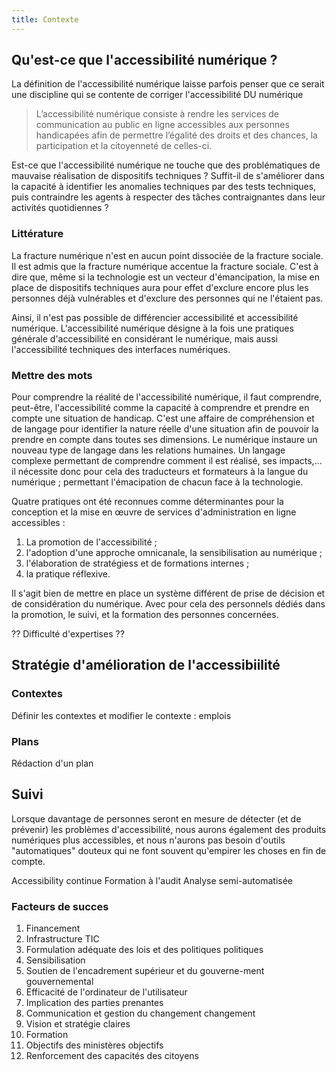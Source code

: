 ```yaml
---
title: Contexte
---
```


## Qu'est-ce que l'accessibilité numérique ?

La définition de l'accessibilité numérique laisse parfois penser que ce serait une discipline qui se contente de corriger l'accessibilité DU numérique

 > L’accessibilité numérique consiste à rendre les services de communication au public en ligne accessibles aux personnes handicapées afin de permettre l’égalité des droits et des chances, la participation et la citoyenneté de celles-ci. 

Est-ce que l'accessibilité numérique ne touche que des problématiques de mauvaise réalisation de dispositifs techniques ? 
Suffit-il de s'améliorer dans la capacité à identifier les anomalies techniques par des tests techniques, puis contraindre les agents à respecter des tâches contraignantes dans leur activités quotidiennes ?

### Littérature

La fracture numérique n'est en aucun point dissociée de la fracture sociale. Il est admis que la fracture numérique accentue la fracture sociale. C'est à dire que, même si la technologie est un vecteur d'émancipation, la mise en place de dispositifs techniques aura pour effet d'exclure encore plus les personnes déjà vulnérables et d'exclure des personnes qui ne l'étaient pas.

Ainsi, il n'est pas possible de différencier accessibilité et accessibilité numérique. L'accessibilité numérique désigne à la fois une pratiques générale d'accessibilité en considérant le numérique, mais aussi l'accessibilité techniques des interfaces numériques.

### Mettre des mots

Pour comprendre la réalité de l'accessibilité numérique, il faut comprendre, peut-être, l'accessibilité comme la capacité à comprendre et prendre en compte une situation de handicap. C'est une affaire de compréhension et de langage pour identifier la nature réelle d'une situation afin de pouvoir la prendre en compte dans toutes ses dimensions.
Le numérique instaure un nouveau type de langage dans les relations humaines. Un langage complexe permettant de comprendre comment il est réalisé, ses impacts,... il nécessite donc pour cela des traducteurs et formateurs à la langue du numérique ; permettant l'émacipation de chacun face à la technologie.

Quatre pratiques ont été reconnues comme déterminantes pour la conception et la mise en œuvre de services d'administration en ligne accessibles :

 1. La promotion de l'accessibilité ;
 2. l'adoption d'une approche omnicanale, la sensibilisation au numérique ; 
 3. l'élaboration de stratégiess et de formations internes ;
 4. la pratique réflexive.

 Il s'agit bien de mettre en place un système différent de prise de décision et de considération du numérique. Avec pour cela des personnels dédiés dans la promotion, le suivi, et la formation des personnes concernées.

?? Difficulté d'expertises ??

 ## Stratégie d'amélioration de l'accessibiilité

 ### Contextes

Définir les contextes et modifier le contexte : emplois

### Plans

Rédaction d'un plan

## Suivi

Lorsque davantage de personnes seront en mesure de détecter (et de prévenir) les problèmes d'accessibilité, nous aurons également des produits numériques plus accessibles, et nous n'aurons pas besoin d'outils "automatiques" douteux qui ne font souvent qu'empirer les choses en fin de compte.

Accessibility continue
Formation à l'audit
Analyse semi-automatisée

### Facteurs de succes

1. Financement 
1. Infrastructure TIC
1. Formulation adéquate des lois et des politiques politiques 
1. Sensibilisation 
1. Soutien de l'encadrement supérieur et du gouverne-ment gouvernemental 
1. Efficacité de l'ordinateur de l'utilisateur 
1. Implication des parties prenantes 
1. Communication et gestion du changement changement 
1. Vision et stratégie claires 
1. Formation 
1. Objectifs des ministères objectifs 
1. Renforcement des capacités des citoyens  


